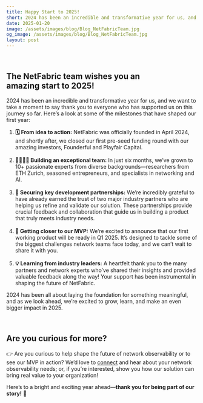 ```yaml
---
title: Happy Start to 2025!
short: 2024 has been an incredible and transformative year for us, and we're looking back at some of the milestones that have shaped our first year. 
date: 2025-01-20
image: /assets/images/blog/Blog_NetFabricTeam.jpg
og_image: /assets/images/blog/Blog_NetFabricTeam.jpg
layout: post
---
```

<br>
<h2 class="title-sentence">
    The NetFabric team wishes you an<br><strong>amazing start</strong> to 2025!
</h2>

<p>2024 has been an incredible and transformative year for us, and we want to take a moment to say thank you to everyone who has supported us on this journey so far. Here’s a look at some of the milestones that have shaped our first year:</p>
<p>
    <ol>
      <li><b>🗓️ From idea to action:</b> NetFabric was officially founded in April 2024, and shortly after, we closed our first pre-seed funding round with our amazing investors, Founderful and Playfair Capital. </li><br>
      <li><b>👩‍💻👨‍🔬 Building an exceptional team:</b> In just six months, we’ve grown to 10+ passionate experts from diverse backgrounds—researchers from ETH Zurich, seasoned entrepreneurs, and specialists in networking and AI.</li><br>
      <li><b>🤝 Securing key development partnerships:</b> We’re incredibly grateful to have already earned the trust of two major industry partners who are helping us refine and validate our solution. These partnerships provide crucial feedback and collaboration that guide us in building a product that truly meets industry needs. </li><br>
      <li><b>🚀 Getting closer to our MVP:</b> We’re excited to announce that our first working product will be ready in Q1 2025. It’s designed to tackle some of the biggest challenges network teams face today, and we can’t wait to share it with you.</li><br>
      <li><b>💡 Learning from industry leaders:</b> A heartfelt thank you to the many partners and network experts who’ve shared their insights and provided valuable feedback along the way! Your support has been instrumental in shaping the future of NetFabric.</li>
    </ol>

</p>
<p>
2024 has been all about laying the foundation for something meaningful, and as we look ahead, we’re excited to grow, learn, and make an even bigger impact in 2025.
</p><br>
<h2 class="title-sentence">
    Are you <strong>curious</strong> for more?
</h2>
<p>👉 Are you curious to help shape the future of network observability or to see our MVP in action? We’d love to <a href="{{ site.baseurl }}/contact">connect</a> and hear about your network observability needs; or, if you’re interested, show you how our solution can bring real value to your organization!
</p>

<p>Here’s to a bright and exciting year ahead—<b>thank you for being part of our story!</b> 🥂
</p>
